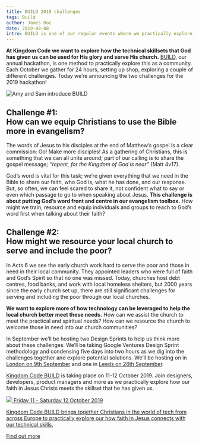 ```yaml
---
title: BUILD 2019 challenges
tags: Build
author: James Doc
date: 2019-08-08
intro: BUILD is one of our regular events where we practically explore how our skillsets can be used for God's glory. Today we're announcing the challenges for this year's hackathon…
---
```


**At Kingdom Code we want to explore how the technical skillsets that God has given us can be used for His glory and serve His church.** [BUILD](https://kingdomcode.org.uk/build/), our annual hackathon, is one method to practically explore this as a community. Each October we gather for 24 hours, setting up shop, exploring a couple of different challenges. Today we’re announcing the two challenges for the 2019 hackathon!

<img class="img img--pull-right" src="/_assets/img/blog/2019/build-2019-challenges.jpg" alt="Amy and Sam introduce BUILD" />

<h2 id="build:ch1">Challenge #1:<br />How can we equip Christians to use the Bible more in evangelism?</h2>

The words of Jesus to his disciples at the end of Matthew’s gospel is a clear commission: Go! Make more disciples! As a gathering of Christians, this is something that we can all unite around; part of our calling is to share the gospel message; _“repent, for the Kingdom of God is near”_ (Matt 4v17).

God’s word is vital for this task; we’re given everything that we need in the Bible to share our faith, who God is, what he has done, and our response. But, so often, we can feel scared to share it, not confident what to say or even which passage to go to when speaking about Jesus. **This challenge is about putting God’s word front and centre in our evangelism toolbox.** How might we train, resource and equip individuals and groups to reach to God’s word first when talking about their faith?

<h2 id="build:ch2">Challenge #2:<br /> How might we resource your local church to serve and include the poor?</h2>

In Acts 6 we see the early church work hard to serve the poor and those in need in their local community. They appointed leaders who were full of faith and God’s Spirit so that no one was missed. Today, churches host debt centres, food banks, and work with local homeless shelters, but 2000 years since the early church set up, there are still significant challenges for serving and including the poor through our local churches.

**We want to explore more of how technology can be leveraged to help the local church better meet these needs.** How can we assist the church to meet the practical and spiritual needs? How can we resource the church to welcome those in need into our church communities?

In September we’ll be hosting two Design Sprints to help us think more about these challenges. We’ll be taking Google Ventures Design Sprint methodology and condensing five days into two hours as we dig into the challenges together and explore potential solutions. We’ll be hosting on in [London on 9th September](https://www.eventbrite.co.uk/e/build-design-sprint-tickets-66341323685) and one in [Leeds on 26th September](https://www.eventbrite.co.uk/e/kingdom-code-leeds-design-sprint-tickets-68449300701).

[Kingdom Code BUILD](https://kingdomcode.org.uk/build/) is taking place on 11-12 October 2019. Join designers, developers, product managers and more as we practically explore how our faith in Jesus Christs meets the skillset that he has given us.

<section class="promo">

  <a class="promo__content" href="/build">

  <img class="promo__content__logo" src="/_assets/misc/build.svg" />

  <date>
    Friday 11 - Saturday 12 October 2019
  </date>

  <p>
    Kingdom Code BUILD brings together Christians in the world of tech from across Europe to practically explore our how faith in Jesus connects with our technical skills.
  </p>

  <p>
    <span class="promo__content__button">
      Find out more
    </span>
  </p>
  </a>
</section>
